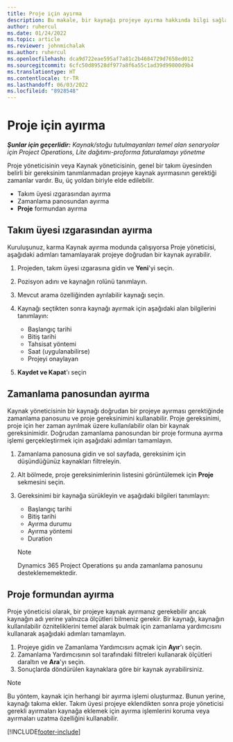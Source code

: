 ```yaml
---
title: Proje için ayırma
description: Bu makale, bir kaynağı projeye ayırma hakkında bilgi sağlar.
author: ruhercul
ms.date: 01/24/2022
ms.topic: article
ms.reviewer: johnmichalak
ms.author: ruhercul
ms.openlocfilehash: dca9d722eae595af7a81c2b4684729d7658ed012
ms.sourcegitcommit: 6cfc50d89528df977a8f6a55c1ad39d99800d9b4
ms.translationtype: HT
ms.contentlocale: tr-TR
ms.lasthandoff: 06/03/2022
ms.locfileid: "8928548"
---
```

# <a name="book-to-a-project"></a>Proje için ayırma

_**Şunlar için geçerlidir:** Kaynak/stoğu tutulmayanları temel alan senaryolar için Project Operations, Lite dağıtımı-proforma faturalamayı yönetme_

Proje yöneticisinin veya Kaynak yöneticisinin, genel bir takım üyesinden belirli bir gereksinim tanımlanmadan projeye kaynak ayırmasının gerektiği zamanlar vardır. Bu, üç yoldan biriyle elde edilebilir.

- Takım üyesi ızgarasından ayırma
- Zamanlama panosundan ayırma
- **Proje** formundan ayırma

## <a name="book-from-the-team-member-grid"></a>Takım üyesi ızgarasından ayırma

Kuruluşunuz, karma Kaynak ayırma modunda çalışıyorsa Proje yöneticisi, aşağıdaki adımları tamamlayarak projeye doğrudan bir kaynak ayırabilir.

1. Projeden, takım üyesi ızgarasına gidin ve **Yeni**'yi seçin.
2. Pozisyon adını ve kaynağın rolünü tanımlayın.
3. Mevcut arama özelliğinden ayrılabilir kaynağı seçin.
4. Kaynağı seçtikten sonra kaynağı ayırmak için aşağıdaki alan bilgilerini tanımlayın:

    - Başlangıç tarihi
    - Bitiş tarihi
    - Tahsisat yöntemi
    - Saat (uygulanabilirse)
    - Projeyi onaylayan

6. **Kaydet ve Kapat**'ı seçin

## <a name="book-from-the-schedule-board"></a>Zamanlama panosundan ayırma

Kaynak yöneticisinin bir kaynağı doğrudan bir projeye ayırması gerektiğinde zamanlama panosunu ve proje gereksinimini kullanabilir. Proje gereksinimi, proje için her zaman ayrılmak üzere kullanılabilir olan bir kaynak gereksinimidir. Doğrudan zamanlama panosundan bir proje formuna ayırma işlemi gerçekleştirmek için aşağıdaki adımları tamamlayın.

1. Zamanlama panosuna gidin ve sol sayfada, gereksinim için düşündüğünüz kaynakları filtreleyin.
2. Alt bölmede, proje gereksinimlerinin listesini görüntülemek için **Proje** sekmesini seçin.
3. Gereksinimi bir kaynağa sürükleyin ve aşağıdaki bilgileri tanımlayın:

    - Başlangıç tarihi
    - Bitiş tarihi
    - Ayırma durumu
    - Ayırma yöntemi
    - Duration
   
   > [!NOTE]
   > Dynamics 365 Project Operations şu anda zamanlama panosunu desteklememektedir.   

## <a name="book-from-the-project-form"></a>Proje formundan ayırma

Proje yöneticisi olarak, bir projeye kaynak ayırmanız gerekebilir ancak kaynağın adı yerine yalnızca ölçütleri bilmeniz gerekir. Bir kaynağı, kaynağın kullanılabilir özniteliklerini temel alarak bulmak için zamanlama yardımcısını kullanarak aşağıdaki adımları tamamlayın. 

1. Projeye gidin ve Zamanlama Yardımcısını açmak için **Ayır**'ı seçin.
2. Zamanlama Yardımcısının sol tarafındaki filtreleri kullanarak ölçütleri daraltın ve **Ara**'yı seçin.
3. Sonuçlarda döndürülen kaynaklara göre bir kaynak ayırabilirsiniz.

> [!NOTE]
> Bu yöntem, kaynak için herhangi bir ayırma işlemi oluşturmaz. Bunun yerine, kaynağı takıma ekler. Takım üyesi projeye eklendikten sonra proje yöneticisi gerekli ayırmaları kaynağa eklemek için ayırma işlemlerini koruma veya ayırmaları uzatma özelliğini kullanabilir.


[!INCLUDE[footer-include](../includes/footer-banner.md)]
